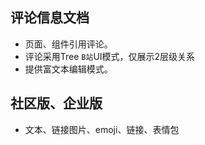 ## 评论信息文档

- 页面、组件引用评论。
- 评论采用Tree `B站`UI模式，仅展示2层级关系
- 提供富文本编辑模式。


## 社区版、企业版

- 文本、链接图片、emoji、链接、表情包